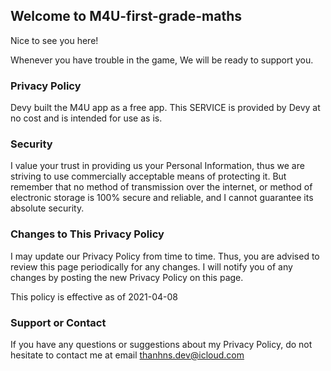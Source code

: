 ## Welcome to M4U-first-grade-maths

Nice to see you here!

Whenever you have trouble in the game, We will be ready to support you.

### Privacy Policy

Devy built the M4U app as a free app. This SERVICE is provided by Devy at no cost and is intended for use as is.

### Security

I value your trust in providing us your Personal Information, thus we are striving to use commercially acceptable means of protecting it. But remember that no method of transmission over the internet, or method of electronic storage is 100% secure and reliable, and I cannot guarantee its absolute security.

### Changes to This Privacy Policy

I may update our Privacy Policy from time to time. Thus, you are advised to review this page periodically for any changes. I will notify you of any changes by posting the new Privacy Policy on this page.

This policy is effective as of 2021-04-08

### Support or Contact

If you have any questions or suggestions about my Privacy Policy, do not hesitate to contact me at email thanhns.dev@icloud.com
